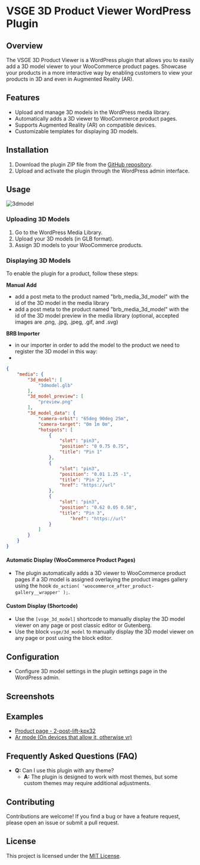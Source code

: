 # VSGE 3D Product Viewer WordPress Plugin

## Overview

The VSGE 3D Product Viewer is a WordPress plugin that allows you to easily add a 3D model viewer to your WooCommerce product pages. Showcase your products in a more interactive way by enabling customers to view your products in 3D and even in Augmented Reality (AR).

## Features

- Upload and manage 3D models in the WordPress media library.
- Automatically adds a 3D viewer to WooCommerce product pages.
- Supports Augmented Reality (AR) on compatible devices.
- Customizable templates for displaying 3D models.

## Installation

1. Download the plugin ZIP file from the [GitHub repository](https://github.com/erikyo/vsge-3d-product-viewer).
2. Upload and activate the plugin through the WordPress admin interface.

## Usage
![3dmodel](https://github.com/VSG-EMEA/vsge-3d-product-viewer/assets/8550908/87b46456-dc97-4f68-955e-f42b5da0f5c5)

### Uploading 3D Models

1. Go to the WordPress Media Library.
2. Upload your 3D models (in GLB format).
3. Assign 3D models to your WooCommerce products.

### Displaying 3D Models

To enable the plugin for a product, follow these steps:

**Manual Add**
- add a post meta to the product named "brb_media_3d_model" with the id of the 3D model in the media library
- add a post meta to the product named "brb_media_3d_model" with the id of the 3D model preview in the media library (optional, accepted images are .png, .jpg, .jpeg, .gif, and .svg)

**BRB Importer**
- in our importer in order to add the model to the product we need to register the 3D model in this way:
- 
```json
{
	"media": {
		"3d_model": [
			"3dmodel.glb"
		],
		"3d_model_preview": [
			"preview.png"
		],
		"3d_model_data": {
			"camera-orbit": "65deg 90deg 25m",
			"camera-target": "0m 1m 0m",
			"hotspots": [
				{
					"slot": "pin3",
					"position": "0 0.75 0.75",
					"title": "Pin 1"
				},
				{
					"slot": "pin3",
					"position": "0.01 1.25 -1",
					"title": "Pin 2",
					"href": "https://url"
				},
				{
					"slot": "pin3",
					"position": "0.62 0.05 0.58",
					"title": "Pin 3",
          				"href": "https://url"
				}
			]
		}
	}
}
```

#### Automatic Display (WooCommerce Product Pages)

- The plugin automatically adds a 3D viewer to WooCommerce product pages if a 3D model is assigned overlaying the product images gallery using the hook `do_action( 'woocommerce_after_product-gallery__wrapper' );`.

#### Custom Display (Shortcode)

- Use the `[vsge_3d_model]` shortcode to manually display the 3D model viewer on any page or post classic editor or Gutenberg.
- Use the block `vsge/3d_model` to manually display the 3D model viewer on any page or post using the block editor.

## Configuration

- Configure 3D model settings in the plugin settings page in the WordPress admin.

## Screenshots



## Examples
- [Product page - 2-post-lift-kpx32](https://dev.codekraft.it/ravaglioli.it/product/2-post-lift-kpx32/)
- [Ar mode (On devices that allow it, otherwise vr)](https://dev.codekraft.it/ravaglioli.it/model3d=2-post-lift-kpx32)

## Frequently Asked Questions (FAQ)

- **Q:** Can I use this plugin with any theme?
    - **A:** The plugin is designed to work with most themes, but some custom themes may require additional adjustments.

## Contributing

Contributions are welcome! If you find a bug or have a feature request, please open an issue or submit a pull request.

## License

This project is licensed under the [MIT License](LICENSE).
